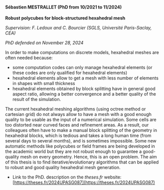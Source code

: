 #### Sébastien MESTRALLET (PhD from 10/2021 to 11/2024)

__Robust polycubes for block-structured hexahedral mesh__

_Supervision: F. Ledoux and C. Bourcier (SGLS, Université Paris-Saclay, CEA)_

_PhD defended on November 28, 2024_

In order to make computations on discrete models, hexahedral meshes are often needed because:
- some computation codes can only manage hexahedral elements (or these codes are only qualified for hexahedral elements)
- hexahedral elements allow to get a mesh with less number of elements in shapes with small thickness
- hexahedral elements obtained by block splitting have in general good aspect ratio, allowing a better convergence and a better quality of the result of the simulation.

The current hexahedral meshing algorithms (using octree method or cartesian grid) do not always 
allow to have a mesh with a good enough quality to be usable as the input of a numerical simulation. 
Some cells are too distorted near curved faces and refinement areas. As a result, our colleagues 
often have to make a manual block splitting of the geometry in hexahedral blocks, which is tedious 
and takes a long human time (from several days to several months), and is sometimes impossible. 
Some new automatic methods like polycubes or field frames are being developed in the academic world 
but they are not robust enough to guarantee a good-quality mesh on every geometry. Hence, this is 
an open problem. The aim of this thesis is to find iterative/evolutionary algorithms that can be 
applied to robust and good quality hexahedral mesh generation.

- Link to the PhD. description on the *theses.fr* website:  [https://theses.fr/2024UPASG087](https://theses.fr/2024UPASG087)
